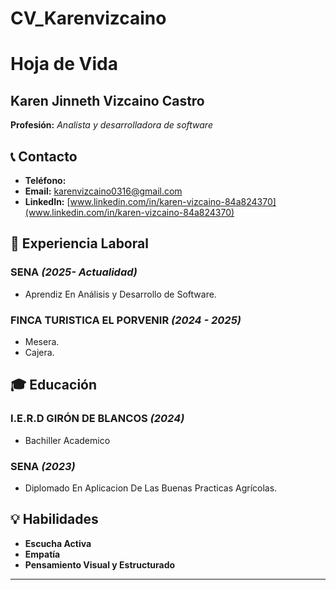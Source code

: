 # CV_Karenvizcaino
# Hoja de Vida

## Karen Jinneth Vizcaino Castro
**Profesión:** _Analista y desarrolladora de software_

## 📞 Contacto
- **Teléfono:** 
- **Email:** [karenvizcaino0316@gmail.com](karenvizcaino0316@gmail.com)
- **LinkedIn:** [www.linkedin.com/in/karen-vizcaino-84a824370](www.linkedin.com/in/karen-vizcaino-84a824370)

## 🏢 Experiencia Laboral
### **SENA** _(2025- Actualidad)_
- Aprendiz En Análisis y Desarrollo de Software.

### **FINCA TURISTICA EL PORVENIR** _(2024 - 2025)_
- Mesera.
- Cajera.

## 🎓 Educación
### **I.E.R.D GIRÓN DE BLANCOS** _(2024)_
- Bachiller Academico
### **SENA** _(2023)_
- Diplomado En Aplicacion De Las Buenas Practicas Agrícolas.

## 💡 Habilidades
- **Escucha Activa**
- **Empatía**
- **Pensamiento Visual y Estructurado**

---



